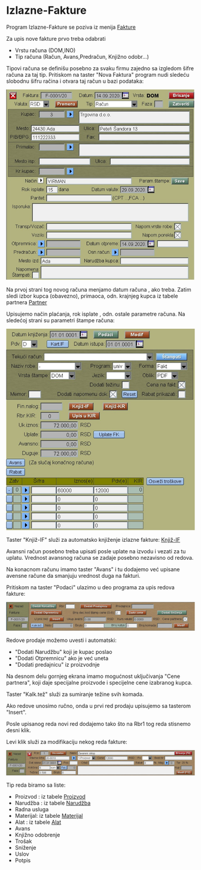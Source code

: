 # Izlazne-Fakture

Program Izlazne-Fakture se poziva iz menija [Fakture](../f0_sr.md)


Za upis  nove fakture prvo treba odabrati 

- Vrstu računa (DOM,INO)
- Tip računa (Račun, Avans,Predračun, Knjižno odobr...)

Tipovi računa se definišu posebno za svaku firmu zajedno sa 
izgledom šifre računa za taj tip.
Pritiskom na taster "Nova Faktura" program nudi sledeću slobodnu šifru račina i otvara taj račun u bazi podataka:

![Image](fakt001.jpg)

Na prvoj strani tog novog računa menjamo datum računa , ako treba. Zatim sledi izbor kupca (obavezno), primaoca, odn. krajnjeg kupca iz tabele partnera [Partner](../mk308_sr/mk308_sr.md)

Upisujemo način plaćanja, rok isplate , odn. ostale parametre računa.
Na sledećoj strani su parametri štampe računa:

![Image](fakt002.jpg)

Taster "Knjiž-IF" služi za automatsko knjiženje izlazne fakture: 
[Knjiž-IF](knjiz_if_sr.md)

Avansni račun posebno treba upisati posle uplate na izvodu
i vezati za tu uplatu.
Vrednost avansnog računa se zadaje posebno nezavisno od redova. 

Na konacnom računu imamo taster "Avans" i tu dodajemo već upisane avensne račune da smanjuju vrednost duga na fakturi.

Pritiskom na taster "Podaci" ulazimo u deo programa za upis redova fakture:

![Image](fakt003.jpg)

Redove prodaje možemo uvesti i automatski:

- "Dodati Narudžbu" koji je kupac poslao
- "Dodati Otpremnicu" ako je već uneta
- "Dodati predajnicu" iz proizvodnje

Na desnom delu gornjeg ekrana imamo mogućnost uključivanja "Cene partnera",
koji daje specijalne proizvode i specijelne cene izabranog kupca.

Taster "Kalk.tež" služi za sumiranje težine svih komada.

Ako redove unosimo ručno, onda u prvi red prodaju upisujemo sa tasterom "Insert".

Posle upisanog reda novi red dodajemo tako što na Rbr1 tog reda stisnemo desni klik.

Levi klik služi za modifikaciju nekog reda fakture:

![Image](fakt004.jpg)

Tip reda biramo sa liste:
- Proizvod : iz tabele [Proizvod](../../m_sr/mk003_sr/mk003_sr.md)
- Narudžba : iz tabele [Narudžba](../../p1_sr/pr004_sr/pr004_sr.md)
- Radna usluga
- Materijal: iz tabele [Materijal](../../m_sr/mk002_sr/mk002_sr.md)
- Alat : iz tabele [Alat](../../m_sr/mk001_sr/mk001_sr.md)
- Avans
- Knjižno odobrenje
- Trošak
- Sniženje 
- Uslov
- Potpis
